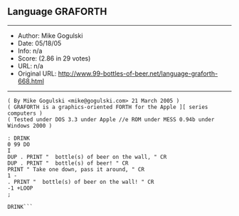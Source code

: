 
## Language GRAFORTH ##
---
- Author: Mike Gogulski
- Date: 05/18/05
- Info: n/a
- Score:  (2.86 in 29 votes)
- URL: n/a
- Original URL: http://www.99-bottles-of-beer.net/language-graforth-668.html
---

```( GRAFORTH version of 99 Bottles )
( By Mike Gogulski <mike@gogulski.com> 21 March 2005 )
( GRAFORTH is a graphics-oriented FORTH for the Apple ][ series computers )
( Tested under DOS 3.3 under Apple //e ROM under MESS 0.94b under Windows 2000 )
 
: DRINK
0 99 DO
I
DUP . PRINT "  bottle(s) of beer on the wall, " CR
DUP . PRINT "  bottle(s) of beer! " CR
PRINT " Take one down, pass it around, " CR
1 -
. PRINT "  bottle(s) of beer on the wall! " CR
-1 +LOOP
;
 
DRINK```